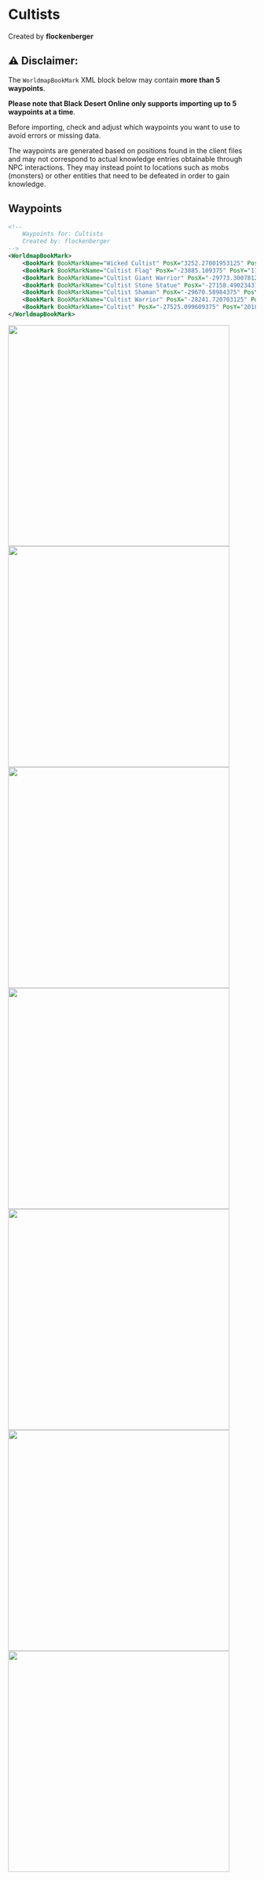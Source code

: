 # Cultists
Created by **flockenberger**

## ⚠️ Disclaimer:
The `WorldmapBookMark` XML block below may contain **more than 5 waypoints**.

**Please note that Black Desert Online only supports importing up to 5 waypoints at a time**.

Before importing, check and adjust which waypoints you want to use to avoid errors or missing data.

The waypoints are generated based on positions found in the client files and may not correspond to actual knowledge entries obtainable through NPC interactions.
They may instead point to locations such as mobs (monsters) or other entities that need to be defeated in order to gain knowledge.

## Waypoints
```xml
<!--
    Waypoints for: Cultists
    Created by: flockenberger
-->
<WorldmapBookMark>
    <BookMark BookMarkName="Wicked Cultist" PosX="3252.27001953125" PosY="-1894.489990234375" PosZ="-132849.0" />
    <BookMark BookMarkName="Cultist Flag" PosX="-23885.109375" PosY="1738.9200439453125" PosZ="-161893.984375" />
    <BookMark BookMarkName="Cultist Giant Warrior" PosX="-29773.30078125" PosY="3527.760009765625" PosZ="-169530.0" />
    <BookMark BookMarkName="Cultist Stone Statue" PosX="-27158.490234375" PosY="4252.72998046875" PosZ="-173513.984375" />
    <BookMark BookMarkName="Cultist Shaman" PosX="-29670.58984375" PosY="3611.570068359375" PosZ="-172652.984375" />
    <BookMark BookMarkName="Cultist Warrior" PosX="-28241.720703125" PosY="4156.72998046875" PosZ="-173141.984375" />
    <BookMark BookMarkName="Cultist" PosX="-27525.099609375" PosY="2018.3399658203125" PosZ="-163200.96875" />
</WorldmapBookMark>
```

<img src="./Cultists_Wicked Cultist_Preview.webp" width="450"/> <img src="./Cultists_Cultist Flag_Preview.webp" width="450"/> <img src="./Cultists_Cultist Giant Warrior_Preview.webp" width="450"/> <img src="./Cultists_Cultist Stone Statue_Preview.webp" width="450"/> <img src="./Cultists_Cultist Shaman_Preview.webp" width="450"/> <img src="./Cultists_Cultist Warrior_Preview.webp" width="450"/> <img src="./Cultists_Cultist_Preview.webp" width="450"/> 